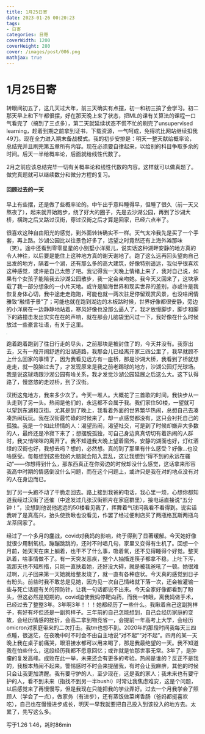 ```yaml
---
title: 1月25日寄
date: 2023-01-26 00:20:23
tags:
- 日寄
categories: 日寄
coverWidth: 1200
coverHeight: 280
cover: /images/post/006.png
mathjax: true
---
```


# 1月25日寄

转眼间初五了，这几天过大年，前三天确实有点摆，初一和初三搞了会学习。初二那天早上和下午都很摆，好在那天晚上来了状态，把ML的课有关算法的课程一口气看完了（搞到了三点多），第二天就延续状态不慌不忙的刷完了unsupervised learning，趁着到期之前拿到证书，下载资源，一气呵成，免得坑比网站继续扣我49刀。现在全力进入期末备战模式。我的初步安排是：明天一整天献给概率论，总结完并且刷完第五章所有内容。现在必须要自律起来，以给别的科目争取多余的时间。后天一半给概率论，后面就给线性代数了。

2月之前应该总结完毕一切有关概率论和线性代数的内容。这样就可以做真题了。做完真题就可以继续数分和微分方程的复习。

#### 回顾过去的一天

早上有些摆，还是做了些概率论的。中午出乎意料睡得早，但睡了很久（前一天又熬夜了），起来就开始跑步，绕了好大的圈子，先是去沙湖公园，再到了沙湖大桥，横跨之后又路过汉街，穿过汉街之后才算是回家，已经六点半了。

很喜欢这种自由阳光的感觉，到外面转转确实不一样。天气太冷我先是买了一个手套，再上路。沙湖公园比以往景色好多了，远望之时竟然还有上海外滩那味（笑）。途中还看到零零星星的小别墅小洋房儿，说实话这种湖畔安静的地方真的令人神往，以后要是能住上这种地方真的谢天谢地了。跑了这么远再回头望向自己出发的地方，隔着一个湖，还有那么多的高大建筑，好像特别遥远，我似乎很喜欢这种感觉，或许是自己太憋了吧。我记得我一天晚上情绪上来了，我对自己说，如果有个女孩子能陪我去沙湖公园散步，我一定会亲吻她。我今天又回来了，这块承载了我一部分想象的一小片天地。或许是脑海世界和现实世界的差别，亦或许是我恢复身体心切，我中途走走跑跑，可能也就一两次驻足停留观赏风景，也没啥闲情雅致“融情于景”了；可能也就在跑到湖边的木板路时候，世界好像都很安静，旁边的小洋房在一边静静地站着，寒风好像也没那么逼人了，我才放慢脚步，脚步和脚下的路撞击发出实实在在的声响，就在那会儿脑袋里闪过一下，我好像在什么时候放过一些豪言壮语，有关于这里。

<img src="/img/2.JPG" style="zoom:15%;" />

跑着跑着跑到了往日行走的尽头，之前那块是被封住了的，今天并没有。我穿出去，又有一段开阔舒适的沿湖道路，我那会儿已经离开家三四公里了，我早就顾不上什么回家的事情了，因为我看见远方有一座桥，那是沙湖大桥，我看到了桥就想走走，就一股脑过去了，才发现原来是我之前老踢球的地方，沙湖公园灯光球场。我是说这球场跟沙湖公园有啥关系，我才发觉沙湖公园延展之后这么大。这下认得路了，慢悠悠的走过桥，到了汉街。

汉街这鬼地方，我来多少次了。今天一堆人。大概花了三首歌的时间，我快步从一头走到了另一头。热闹是他们的，永远都不会属于我。我们家住50楼，一望就可以望到东湖和汉街。尤其是到了晚上，我看着外面的世界繁华热闹，总想自己去凑凑热闹玩玩。我在汉街最忙碌的时候来了，却一点感觉都没有，这只会衬托自己的孤独。我是一个如此矫情的人：渴望热闹，渴望社交，可是到了时候却嫌弃大多数的人，最终还是冷寂下来了；想摆脱孤独，可自己身边真真切切有着热闹的人群时，我又悄咪咪的离开了。我不知道我大晚上望着窗外，安静的湖面也好，灯红酒绿的汉街也好，我想去吗？想的，必然想。真的到了那里有什么感受？好像...也没啥感受。每每想到这些我的大脑就会陷入混乱，这让我想到“得不到的永远在骚动”——你想得到什么，那东西真正在你旁边的时候却没什么感觉，这话拿来形容我高中时期的情感倒没什么问题，而在这个问题上，或许只是我在对的地点没有对的人在身边而已。

到了另一头跑不动了干脆走回去。路上接到我爸的电话，我心里一烦，心想你都知道我经过汉街了还催（中途发过几张汉街照片在家庭群里），接电话直接说“五分钟！”，没想到他说他远远的50楼看见我了，挥舞着气球问我看不看得到。说实话我听了是真高兴，抬头使劲瞅也没看见，作罢了经过便利店买了两瓶格瓦斯两瓶乌龙茶回家了。

经过了一个多月的鏖战，covid对我妈的影响，终于得到了显著缓解。今天她好像就很少用制氧机，蹦蹦跳跳的，还时不时唱几句，家里又变得有生机了。回想一个月前，她天天在床上躺着，也干不了什么事，吸着氧，还不见得睡得个好觉。整天趴着，啥事情做不了。有一天突发恶疾，整个人抽搐连筷子都拿不稳，上吐下泻，我那天也不知所措，只能一直扶着她，还好没大碍，就是被我爸吼了一顿。她很难过啊，儿子回来第一天她就给整发烧了，就一直有各种症状。今天真的感觉到日子有盼头。前些时我不敢总是见她，因为见一次自己情绪就下落一次，还会被灌输一些与死亡话题有关的预防针，让我一句话都说不出来。今天全家好像都看到了盼头，但这必然是短期的。covid迫使我妈停靶向药，而我一转眼，离我妈做手术，已经过去了整整3年。3年啊3年！！！她都经历了一些什么。我瞅着自己这副狗样子，有好有坏但还是一副狗样子。三年前的自己怎能想到，自己会经历家庭的变故，会经历情感的挫折，会高二拿到物竞省一，会提前一年高考上大学，会经历omicron对家庭带来的二次打击。我tm也想不到。2020年的那段时间我每天三四点睡，很迷茫，在夜晚中时不时会不由自主地说“对不起”“对不起”。四月的某一天晚上我在桌子前痛哭，眼泪接水都可以用来喝了，那是我最绝望的一天。我不知道我在怕些什么，这段经历我都不愿意回忆；或许就是怕那世事无常。3年了，是肿瘤的复发高峰。成败在此一举，未来还会有更多的考验。热闹是谁的？反正不是我的，我根本热闹不起来。警惕感时不时会来提醒我，有时会让我麻痹，其他的时候只会让我更加清醒。我有要守护的人，至少现在，这是我的家人；我未来也有要守护的人，看不到未来（指找不到另一半bushi）时常让我焦虑难安，这是个问题，以后感觉来了再慢慢写，但是我现在只能把我的学业弄好。过去一个月我学会了照顾人（学会了一点），做家务（有进步），还有蒸饭做菜烤香肠（爸妈都挺喜欢吃），自己也在慢慢进步成长，明天一早我就要把自己投入到该投入的地方去。太累了，先写这么多。

写于1.26 1:46，耗时86min

